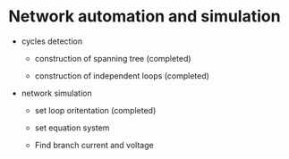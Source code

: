 # Network automation and simulation

* cycles detection

  * construction of spanning tree (completed)
  
  * construction of independent loops (completed)
  
* network simulation
  
  * set loop oritentation (completed)
  
  * set equation system 
  
  * Find branch current and voltage
